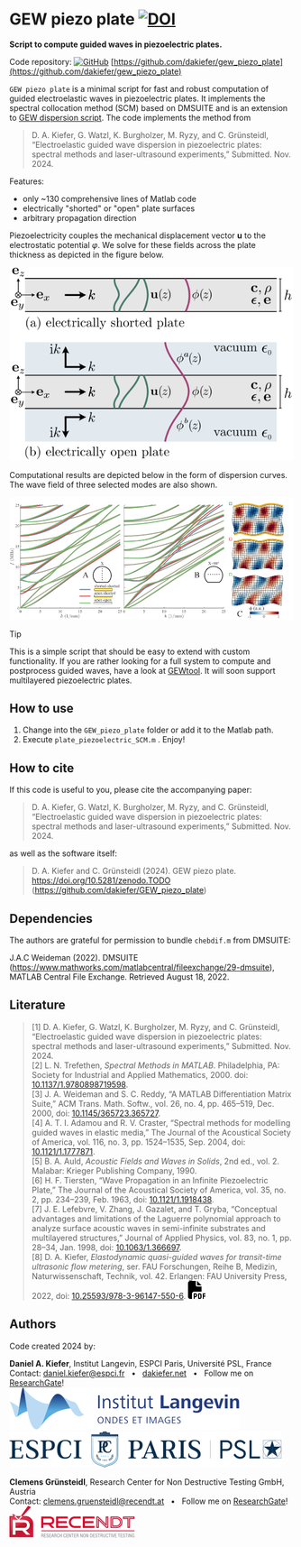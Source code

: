# GEW piezo plate [![DOI](https://zenodo.org/badge/DOI/10.5281/zenodo.TODO.svg)](https://doi.org/10.5281/zenodo.TODO)

**Script to compute guided waves in piezoelectric plates.** 

Code repository: [<img src="https://www.svgrepo.com/show/35001/github.svg" alt="GitHub" width="27px" />](https://github.com/dakiefer/gew_dispersion_script) [https://github.com/dakiefer/gew_piezo_plate](https://github.com/dakiefer/gew_piezo_plate)

`GEW piezo plate` is a minimal script for fast and robust computation of guided electroelastic waves in piezoelectric plates. It implements the spectral collocation method (SCM) based on DMSUITE and is an extension to [GEW dispersion script](https://github.com/dakiefer/GEW_dispersion_script). The code implements the method from 

> D. A. Kiefer, G. Watzl, K. Burgholzer, M. Ryzy, and C. Grünsteidl, “Electroelastic guided wave dispersion in piezoelectric plates: spectral methods and laser-ultrasound experiments,” Submitted. Nov. 2024.

Features:

- only ~130 comprehensive lines of Matlab code
- electrically "shorted" or "open" plate surfaces 
- arbitrary propagation direction

Piezoelectricity couples the mechanical displacement vector **u** to the electrostatic potential *φ*. We solve for these fields across the plate thickness as depicted in the figure below.

![Sketch of plate.](assets/plate_sketch_fields.svg)

Computational results are depicted below in the form of dispersion curves. The wave field of three selected modes are also shown. 

![Dispersion in a piezoelectric plate.](assets/dispersion_piezoelectric.jpg)

> [!TIP]
> This is a simple script that should be easy to extend with custom functionality. If you are rather looking for a full system to compute and postprocess guided waves, have a look at [GEWtool](https://github.com/dakiefer/GEWtool). It will soon support multilayered piezoelectric plates.

## How to use

1. Change into the `GEW_piezo_plate` folder or add it to the Matlab path.
2. Execute `plate_piezoelectric_SCM.m` . Enjoy!

## How to cite 
If this code is useful to you, please cite the accompanying paper:

> D. A. Kiefer, G. Watzl, K. Burgholzer, M. Ryzy, and C. Grünsteidl, “Electroelastic guided wave dispersion in piezoelectric plates: spectral methods and laser-ultrasound experiments,” Submitted. Nov. 2024.

as well as the software itself:

> D. A. Kiefer and C. Grünsteidl (2024). GEW piezo plate. https://doi.org/10.5281/zenodo.TODO (https://github.com/dakiefer/GEW_piezo_plate)

## Dependencies

The authors are grateful for permission to bundle `chebdif.m` from DMSUITE:

J.A.C Weideman (2022). DMSUITE (https://www.mathworks.com/matlabcentral/fileexchange/29-dmsuite), MATLAB Central File Exchange. Retrieved August 18, 2022.

## Literature 
> [1] D. A. Kiefer, G. Watzl, K. Burgholzer, M. Ryzy, and C. Grünsteidl, “Electroelastic guided wave dispersion in piezoelectric plates: spectral methods and laser-ultrasound experiments,” Submitted. Nov. 2024.  
> [2] L. N. Trefethen, _Spectral Methods in MATLAB_. Philadelphia, PA: Society for Industrial and Applied Mathematics, 2000. doi: [10.1137/1.9780898719598](https://doi.org/10.1137/1.9780898719598).  
> [3] J. A. Weideman and S. C. Reddy, “A MATLAB Differentiation Matrix Suite,” ACM Trans. Math. Softw., vol. 26, no. 4, pp. 465–519, Dec. 2000, doi: [10.1145/365723.365727](https://doi.org/10.1145/365723.365727).  
> [4] A. T. I. Adamou and R. V. Craster, “Spectral methods for modelling guided waves in elastic media,” The Journal of the Acoustical Society of America, vol. 116, no. 3, pp. 1524–1535, Sep. 2004, doi: [10.1121/1.1777871](https://doi.org/10.1121/1.1777871).  
> [5] B. A. Auld, _Acoustic Fields and Waves in Solids_, 2nd ed., vol. 2. Malabar: Krieger Publishing Company, 1990.  
> [6] H. F. Tiersten, “Wave Propagation in an Infinite Piezoelectric Plate,” The Journal of the Acoustical Society of America, vol. 35, no. 2, pp. 234–239, Feb. 1963, doi: [10.1121/1.1918438](https://doi.org/10.1121/1.1918438).  
> [7] J. E. Lefebvre, V. Zhang, J. Gazalet, and T. Gryba, “Conceptual advantages and limitations of the Laguerre polynomial approach to analyze surface acoustic waves in semi-infinite substrates and multilayered structures,” Journal of Applied Physics, vol. 83, no. 1, pp. 28–34, Jan. 1998, doi: [10.1063/1.366697](https://doi.org/10.1063/1.366697).  
> [8] D. A. Kiefer, _Elastodynamic quasi-guided waves for transit-time ultrasonic flow metering_, ser. FAU Forschungen, Reihe B, Medizin, Naturwissenschaft, Technik, vol. 42. Erlangen: FAU University Press, 2022, doi: [10.25593/978-3-96147-550-6](http://doi.org/10.25593/978-3-96147-550-6). [![PDF](assets/icon_file-pdf.svg)](https://dakiefer.net/publication/2022_dissertation_elastodynamic-quasi-guided-waves/2022_dissertation_Elastodynamic%20quasi-guided%20waves.pdf)

## Authors

Code created 2024 by:

**Daniel A. Kiefer**, Institut Langevin, ESPCI Paris, Université PSL, France  
Contact: [daniel.kiefer@espci.fr](mailto:daniel.kiefer@espci.fr) &nbsp; • &nbsp; [dakiefer.net](https://dakiefer.net) &nbsp; • &nbsp; Follow me on [ResearchGate](https://www.researchgate.net/profile/Daniel-Kiefer-5)!  
[![Logo Institut Langevin](assets/logo_institut_langevin.svg)](https://www.institut-langevin.espci.fr)&nbsp;&nbsp;&nbsp;&nbsp;&nbsp;&nbsp;[![Logo ESPCI](assets/logo_espci.svg)](https://www.espci.psl.eu/en/)

**Clemens Grünsteidl**, Research Center for Non Destructive Testing GmbH, Austria  
Contact: [clemens.gruensteidl@recendt.at](mailto:clemens.gruensteidl@recendt.at) &nbsp; • &nbsp; Follow me on [ResearchGate](https://www.researchgate.net/profile/Clemens-Grunsteidl)!  
[![Logo RECENDT](assets/logo_RECENDT.svg)](https://www.recendt.at/en/)
